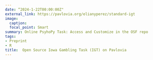 ```yaml
---
date: “2024-1-22T00:00:00Z"
external_link: https://pavlovia.org/elianyperez/standard-igt
image:
  caption:
  focal_point: Smart
summary: Online PsyhoPy Task: Access and Customize in the OSF repo
tags:
- Preprint
- R
title:  Open Source Iowa Gambling Task (IGT) on Pavlovia
---
```

